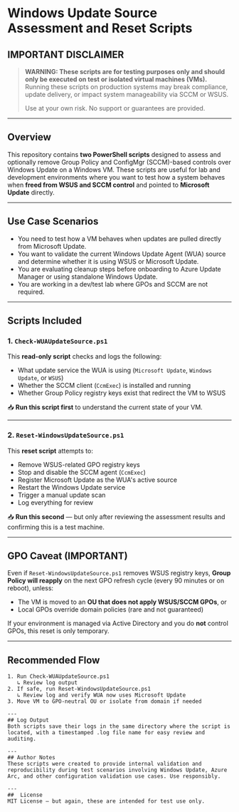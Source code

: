 # Windows Update Source Assessment and Reset Scripts

##  IMPORTANT DISCLAIMER

> **WARNING: These scripts are for testing purposes only and should only be executed on test or isolated virtual machines (VMs).**  
> Running these scripts on production systems may break compliance, update delivery, or impact system manageability via SCCM or WSUS.
>
> Use at your own risk. No support or guarantees are provided.

---

##  Overview

This repository contains **two PowerShell scripts** designed to assess and optionally remove Group Policy and ConfigMgr (SCCM)-based controls over Windows Update on a Windows VM. These scripts are useful for lab and development environments where you want to test how a system behaves when **freed from WSUS and SCCM control** and pointed to **Microsoft Update** directly.

---

##  Use Case Scenarios

- You need to test how a VM behaves when updates are pulled directly from Microsoft Update.
- You want to validate the current Windows Update Agent (WUA) source and determine whether it is using WSUS or Microsoft Update.
- You are evaluating cleanup steps before onboarding to Azure Update Manager or using standalone Windows Update.
- You are working in a dev/test lab where GPOs and SCCM are not required.

---

##  Scripts Included

### 1. `Check-WUAUpdateSource.ps1`

This **read-only script** checks and logs the following:

- What update service the WUA is using (`Microsoft Update`, `Windows Update`, or `WSUS`)
- Whether the SCCM client (`CcmExec`) is installed and running
- Whether Group Policy registry keys exist that redirect the VM to WSUS

📥 **Run this script first** to understand the current state of your VM.

---

### 2. `Reset-WindowsUpdateSource.ps1`

This **reset script** attempts to:

- Remove WSUS-related GPO registry keys
- Stop and disable the SCCM agent (`CcmExec`)
- Register Microsoft Update as the WUA's active source
- Restart the Windows Update service
- Trigger a manual update scan
- Log everything for review

📥 **Run this second** — but only after reviewing the assessment results and confirming this is a test machine.

---

##  GPO Caveat (IMPORTANT)

Even if `Reset-WindowsUpdateSource.ps1` removes WSUS registry keys, **Group Policy will reapply** on the next GPO refresh cycle (every 90 minutes or on reboot), unless:

- The VM is moved to an **OU that does not apply WSUS/SCCM GPOs**, or
- Local GPOs override domain policies (rare and not guaranteed)

If your environment is managed via Active Directory and you do **not** control GPOs, this reset is only temporary.

---

## Recommended Flow

```text
1. Run Check-WUAUpdateSource.ps1
   ↳ Review log output
2. If safe, run Reset-WindowsUpdateSource.ps1
   ↳ Review log and verify WUA now uses Microsoft Update
3. Move VM to GPO-neutral OU or isolate from domain if needed

---
## Log Output
Both scripts save their logs in the same directory where the script is located, with a timestamped .log file name for easy review and auditing.

---
## Author Notes
These scripts were created to provide internal validation and reproducibility during test scenarios involving Windows Update, Azure Arc, and other configuration validation use cases. Use responsibly.

---
##  License
MIT License – but again, these are intended for test use only.

